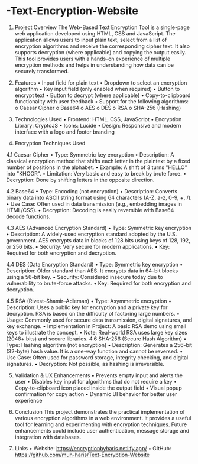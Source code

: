 # -Text-Encryption-Website
1. Project Overview
The Web-Based Text Encryption Tool is a single-page web application developed using HTML, CSS and JavaScript. The application allows users to input plain text, select from a list of encryption algorithms and receive the corresponding cipher text. It also supports decryption (where applicable) and copying the output easily.
This tool provides users with a hands-on experience of multiple encryption methods and helps in understanding how data can be securely transformed.

2. Features
•	Input field for plain text
•	Dropdown to select an encryption algorithm
•	Key input field (only enabled when required)
•	Button to encrypt text
•	Button to decrypt (where applicable)
•	Copy-to-clipboard functionality with user feedback
•	Support for the following algorithms:
o	Caesar Cipher
o	Base64
o	AES
o	DES
o	RSA
o	SHA-256 (Hashing)

3. Technologies Used
•	Frontend: HTML, CSS, JavaScript
•	Encryption Library: CryptoJS
•	Icons: Lucide
•	Design: Responsive and modern interface with a logo and footer branding

4. Encryption Techniques Used

4.1 Caesar Cipher
•	Type: Symmetric key encryption
•	Description: A classical encryption method that shifts each letter in the plaintext by a fixed number of positions in the alphabet.
•	Example: A shift of 3 turns "HELLO" into "KHOOR".
•	Limitation: Very basic and easy to break by brute force.
•	Decryption: Done by shifting letters in the opposite direction.

4.2 Base64
•	Type: Encoding (not encryption)
•	Description: Converts binary data into ASCII string format using 64 characters (A-Z, a-z, 0-9, +, /).
•	Use Case: Often used in data transmission (e.g., embedding images in HTML/CSS).
•	Decryption: Decoding is easily reversible with Base64 decode functions.

4.3 AES (Advanced Encryption Standard)
•	Type: Symmetric key encryption
•	Description: A widely-used encryption standard adopted by the U.S. government. AES encrypts data in blocks of 128 bits using keys of 128, 192, or 256 bits.
•	Security: Very secure for modern applications.
•	Key: Required for both encryption and decryption.

4.4 DES (Data Encryption Standard)
•	Type: Symmetric key encryption
•	Description: Older standard than AES. It encrypts data in 64-bit blocks using a 56-bit key.
•	Security: Considered insecure today due to vulnerability to brute-force attacks.
•	Key: Required for both encryption and decryption.

4.5 RSA (Rivest–Shamir–Adleman)
•	Type: Asymmetric encryption
•	Description: Uses a public key for encryption and a private key for decryption. RSA is based on the difficulty of factoring large numbers.
•	Usage: Commonly used for secure data transmission, digital signatures, and key exchange.
•	Implementation in Project: A basic RSA demo using small keys to illustrate the concept.
•	Note: Real-world RSA uses large key sizes (2048+ bits) and secure libraries.
4.6 SHA-256 (Secure Hash Algorithm)
•	Type: Hashing algorithm (not encryption)
•	Description: Generates a 256-bit (32-byte) hash value. It is a one-way function and cannot be reversed.
•	Use Case: Often used for password storage, integrity checking, and digital signatures.
•	Decryption: Not possible, as hashing is irreversible.

5. Validation & UX Enhancements
•	Prevents empty input and alerts the user
•	Disables key input for algorithms that do not require a key
•	Copy-to-clipboard icon placed inside the output field
•	Visual popup confirmation for copy action
•	Dynamic UI behavior for better user experience

6. Conclusion
This project demonstrates the practical implementation of various encryption algorithms in a web environment. It provides a useful tool for learning and experimenting with encryption techniques. Future enhancements could include user authentication, message storage and integration with databases.

7. Links
•	Website: https://encryptionbyharis.netlify.app/
•	GitHub: https://github.com/muh-haris/Text-Encryption-Website
